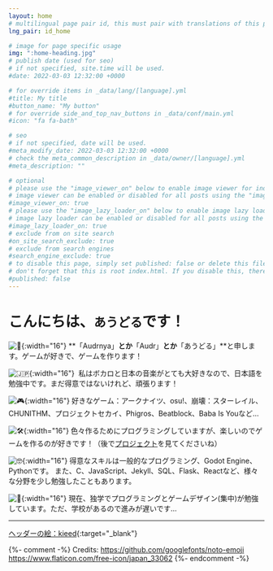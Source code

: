 ```yaml
---
layout: home
# multilingual page pair id, this must pair with translations of this page. (This name must be unique)
lng_pair: id_home

# image for page specific usage
img: ":home-heading.jpg"
# publish date (used for seo)
# if not specified, site.time will be used.
#date: 2022-03-03 12:32:00 +0000

# for override items in _data/lang/[language].yml
#title: My title
#button_name: "My button"
# for override side_and_top_nav_buttons in _data/conf/main.yml
#icon: "fa fa-bath"

# seo
# if not specified, date will be used.
#meta_modify_date: 2022-03-03 12:32:00 +0000
# check the meta_common_description in _data/owner/[language].yml
#meta_description: ""

# optional
# please use the "image_viewer_on" below to enable image viewer for individual pages or posts (_posts/ or [language]/_posts folders).
# image viewer can be enabled or disabled for all posts using the "image_viewer_posts: true" setting in _data/conf/main.yml.
#image_viewer_on: true
# please use the "image_lazy_loader_on" below to enable image lazy loader for individual pages or posts (_posts/ or [language]/_posts folders).
# image lazy loader can be enabled or disabled for all posts using the "image_lazy_loader_posts: true" setting in _data/conf/main.yml.
#image_lazy_loader_on: true
# exclude from on site search
#on_site_search_exclude: true
# exclude from search engines
#search_engine_exclude: true
# to disable this page, simply set published: false or delete this file
# don't forget that this is root index.html. If you disable this, there will be no index.html page to open
#published: false
---
```


# こんにちは、`あうどる`です！

![👋](:wave.svg){:width="16"} **「Audrnya」**とか**「Audr」**とか**「あうどる」**と申します。ゲームが好きで、ゲームを作ります！

![🇯🇵](:japan.png){:width="16"}&nbsp;&nbsp;私はボカロと日本の音楽がとても大好きなので、日本語を勉強中です。まだ得意ではないけれど、頑張ります！

![🎮](:gaming.svg){:width="16"} 好きなゲーム：アークナイツ、osu!、崩壊：スターレイル、CHUNITHM、プロジェクトセカイ、Phigros、Beatblock、Baba Is Youなど…

![🛠️](:wrench.svg){:width="16"} 色々作るためにプログラミングしていますが、楽しいのでゲームを作るのが好きです！（後で[プロジェクト](/ja/tabs/projects)を見てくださいね）

![🤓](:nerdge.svg){:width="16"} 得意なスキルは一般的なプログラミング、Godot Engine、Pythonです。 また、C、JavaScript、Jekyll、SQL、Flask、Reactなど、様々な分野を少し勉強したこともあります。

![🚩](:flag.svg){:width="16"} 現在、独学でプログラミングとゲームデザイン(集中)が勉強しています。ただ、学校があるので進みが遅いです…

<hr>

[ヘッダーの絵：kieed](https://www.pixiv.net/en/artworks/118314218){:target="\_blank"}


{%- comment -%}
	Credits: https://github.com/googlefonts/noto-emoji
	https://www.flaticon.com/free-icon/japan_33062
{%- endcomment -%}

